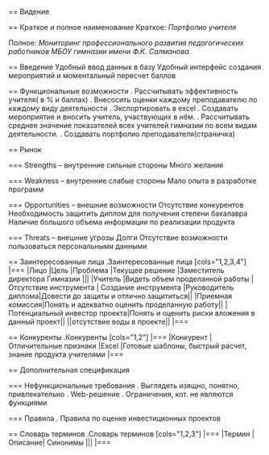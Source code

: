 == Видение

== Краткое и полное наименование
Краткое: *Портфолио учителя*

Полное: *Мониторинг профессионального развития педагогических работников МБОУ гимназии имени Ф.К. Салманова.*

== Введение
Удобный ввод данных в базу
Удобный интерфейс создания мероприятий и моментальный пересчет баллов

== Функциональные возможности
. Рассчитывать эффективность учителя( в % и баллах)
. Внесосить оценки каждому преподавателю по каждому виду деятельности
. Экспортировать в excel
. Создавать мероприятие и вносить учитель, участвующих в нём.
. Рассчитывать среднее значение показателей всех учителей гимназии по всем видам деятельности.
. Создавать портфолио преподавателя(страничка)

== Рынок

=== Strengths – внутренние сильные стороны
Много желания

=== Weakness – внутренние слабые стороны
Мало опыта в разработке программ

=== Opportunities – внешние возможности
Отсутствие конкурентов
Необходимость защитить диплом для получения степени бакалавра
Наличие большого объема информации по реализации продукта

=== Threats – внешние угрозы
Долги
Отсутствие возможности пользоваться персональными данными

== Заинтересованные лица
.Заинтересованные лица
[cols="1,2,3,4"]
|===
|Лицо |Цель |Проблема |Текущее решение
|Заместитель директора Гимназии |||
|Учитель |Видеть объем проделанной работы |Отсутствие инструмента | Создание инструмента
|Руководитель диплома|Довести до защиты и отлично защититься||
|Приемная комиссия|Понять и адекватно оценить проделанную работу||
|Потенциальный инвестор проекта|Понять и оценить риски вложения в данный проект||
||отсутствие воды в проекте||
|===

== Конкуренты
.Конкуренты
[cols="1,2"]
|===
|Конкурент |Отличительные признаки
|Excel |Готовые шаблоны, быстрый расчет, знание продукта учителями
|===

== Дополнительная спецификация

=== Нефункциональные требования
. Выглядеть изящно, понятно, привлекательно
. Web-решение
. Ограничения, кот. не являются функциями

=== Правила
. Правила по оценке инвестиционных проектов

== Словарь терминов
.Словарь терминов
[cols="1,2,3"]
|===
|Термин |Описание| Синонимы
|||
|===